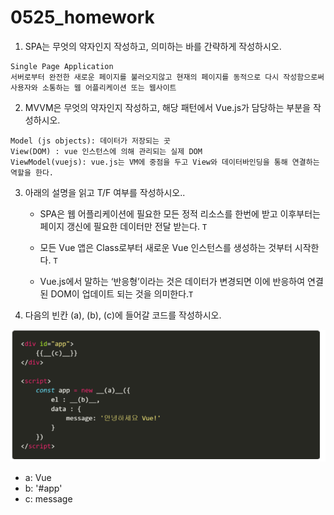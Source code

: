 # 0525_homework

1. SPA는 무엇의 약자인지 작성하고, 의미하는 바를 간략하게 작성하시오.

```
Single Page Application
서버로부터 완전한 새로운 페이지를 불러오지않고 현재의 페이지를 동적으로 다시 작성함으로써 사용자와 소통하는 웹 어플리케이션 또는 웹사이트
```



2. MVVM은 무엇의 약자인지 작성하고, 해당 패턴에서 Vue.js가 담당하는 부분을 작성하시오.

```
Model (js objects): 데이터가 저장되는 곳
View(DOM) : vue 인스턴스에 의해 관리되는 실제 DOM
ViewModel(vuejs): vue.js는 VM에 중점을 두고 View와 데이터바인딩을 통해 연결하는 역할을 한다.
```



3. 아래의 설명을 읽고 T/F 여부를 작성하시오.. 

   - SPA은 웹 어플리케이션에 필요한 모든 정적 리소스를 한번에 받고 이후부터는 페이지 갱신에 필요한 데이터만 전달 받는다. `T`

   - 모든 Vue 앱은 Class로부터 새로운 Vue 인스턴스를 생성하는 것부터 시작한다. `T`

   - Vue.js에서 말하는 ‘반응형’이라는 것은 데이터가 변경되면 이에 반응하여 연결된 DOM이 업데이트 되는 것을 의미한다.`T`



4. 다음의 빈칸 (a), (b), (c)에 들어갈 코드를 작성하시오.

![image-20200525160619265](0525_homework.assets/image-20200525160619265.png)

- a: Vue
- b: '#app'
- c: message